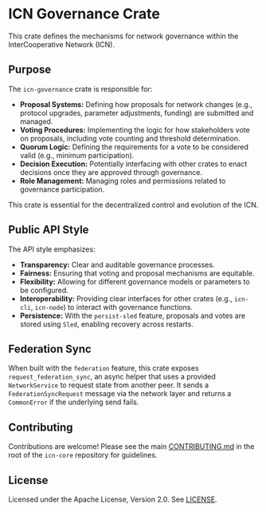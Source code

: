 # ICN Governance Crate

This crate defines the mechanisms for network governance within the InterCooperative Network (ICN).

## Purpose

The `icn-governance` crate is responsible for:

*   **Proposal Systems:** Defining how proposals for network changes (e.g., protocol upgrades, parameter adjustments, funding) are submitted and managed.
*   **Voting Procedures:** Implementing the logic for how stakeholders vote on proposals, including vote counting and threshold determination.
*   **Quorum Logic:** Defining the requirements for a vote to be considered valid (e.g., minimum participation).
*   **Decision Execution:** Potentially interfacing with other crates to enact decisions once they are approved through governance.
*   **Role Management:** Managing roles and permissions related to governance participation.

This crate is essential for the decentralized control and evolution of the ICN.

## Public API Style

The API style emphasizes:

*   **Transparency:** Clear and auditable governance processes.
*   **Fairness:** Ensuring that voting and proposal mechanisms are equitable.
*   **Flexibility:** Allowing for different governance models or parameters to be configured.
*   **Interoperability:** Providing clear interfaces for other crates (e.g., `icn-cli`, `icn-node`) to interact with governance functions.
*   **Persistence:** With the `persist-sled` feature, proposals and votes are stored using `Sled`, enabling recovery across restarts.

## Federation Sync

When built with the `federation` feature, this crate exposes
`request_federation_sync`, an async helper that uses a provided
`NetworkService` to request state from another peer. It sends a
`FederationSyncRequest` message via the network layer and returns a
`CommonError` if the underlying send fails.

## Contributing

Contributions are welcome! Please see the main [CONTRIBUTING.md](../../CONTRIBUTING.md) in the root of the `icn-core` repository for guidelines.

## License

Licensed under the Apache License, Version 2.0. See [LICENSE](../../LICENSE). 